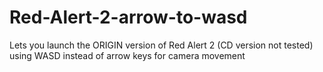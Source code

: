 # Red-Alert-2-arrow-to-wasd
Lets you launch the ORIGIN version of Red Alert 2 (CD version not tested) using WASD instead of arrow keys for camera movement
